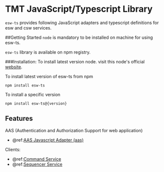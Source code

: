 # TMT JavaScript/Typescript Library

`esw-ts` provides following JavaScript adapters and typescript definitions for esw and csw services.

##Getting Started
`node` is mandatory to be installed on machine for using esw-ts.

`esw-ts` library is available on npm registry.

###Installation: 
  To install latest version node. visit this node's official [website](https://nodejs.org/).
    
  To install latest version of esw-ts from npm
    
    npm install esw-ts
    
  To install a specific version

    npm install esw-ts@{version}

## Features

AAS (Authentication and Authorization Support for web application)

- @ref:[AAS Javascript Adapter (aas)](aas/csw-aas-js.md)

Clients:

- @ref:[Command Service](clients/command/command-service.md)
- @ref:[Sequencer Service](clients/sequencer/sequencer-service.md)
